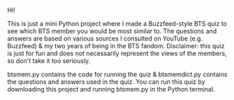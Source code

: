 

Hi!

This is just a mini Python project where I made a Buzzfeed-style BTS quiz to see which BTS member you would be most similar to. 
The questions and answers are based on various sources I consulted on YouTube (e.g. Buzzfeed) & my two years of being in the BTS fandom. 
Disclaimer: this quiz is just for fun and does not necessarily represent the views of the members, so don't take it too seriously. 

btsmem.py contains the code for running the quiz & btsmemdict.py contains the questions and answers used in the quiz. 
You can run this quiz by downloading this project and running btsmem.py in the Python terminal. 
